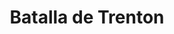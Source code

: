 ﻿---
title: "Batalla de Trenton "
permalink: periodes_1034.html
layout: periode
dataInici: 1776-12-26
sidebar: periodes
pares:
  - 509:
    title: "Guerra de Independencia de los Estados Unidos"
    dataInici: "(1775-04-19)"
    dataFi: "(1783-09-03)"

fills:
jocsPrincipals:
jocsEscenaris:
jocsEpoca:
  - title: "Rebels & Redcoats: Volume III"
    bggId: 19304
    escenari: "Trenton"
    dataInici: 
    dataFi: 

jocsEpocaEscenaris:
---
